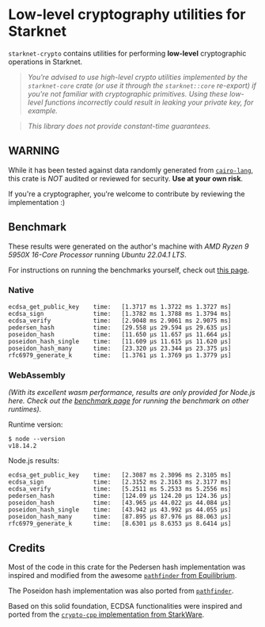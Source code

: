 # Low-level cryptography utilities for Starknet

`starknet-crypto` contains utilities for performing **low-level** cryptographic operations in Starknet.

> _You're advised to use high-level crypto utilities implemented by the `starknet-core` crate (or use it through the `starknet::core` re-export) if you're not familiar with cryptographic primitives. Using these low-level functions incorrectly could result in leaking your private key, for example._

> _This library does not provide constant-time guarantees._

## **WARNING**

While it has been tested against data randomly generated from [`cairo-lang`](https://github.com/starkware-libs/cairo-lang), this crate is _NOT_ audited or reviewed for security. **Use at your own risk**.

If you're a cryptographer, you're welcome to contribute by reviewing the implementation :)

## Benchmark

These results were generated on the author's machine with _AMD Ryzen 9 5950X 16-Core Processor_ running _Ubuntu 22.04.1 LTS_.

For instructions on running the benchmarks yourself, check out [this page](../BENCHMARK.md).

### Native

```log
ecdsa_get_public_key    time:   [1.3717 ms 1.3722 ms 1.3727 ms]
ecdsa_sign              time:   [1.3782 ms 1.3788 ms 1.3794 ms]
ecdsa_verify            time:   [2.9048 ms 2.9061 ms 2.9075 ms]
pedersen_hash           time:   [29.558 µs 29.594 µs 29.635 µs]
poseidon_hash           time:   [11.650 µs 11.657 µs 11.664 µs]
poseidon_hash_single    time:   [11.609 µs 11.615 µs 11.620 µs]
poseidon_hash_many      time:   [23.320 µs 23.344 µs 23.375 µs]
rfc6979_generate_k      time:   [1.3761 µs 1.3769 µs 1.3779 µs]
```

### WebAssembly

_(With its excellent wasm performance, results are only provided for Node.js here. Check out the [benchmark page](../BENCHMARK.md) for running the benchmark on other runtimes)._

Runtime version:

```console
$ node --version
v18.14.2
```

Node.js results:

```log
ecdsa_get_public_key    time:   [2.3087 ms 2.3096 ms 2.3105 ms]
ecdsa_sign              time:   [2.3152 ms 2.3163 ms 2.3177 ms]
ecdsa_verify            time:   [5.2511 ms 5.2533 ms 5.2556 ms]
pedersen_hash           time:   [124.09 µs 124.20 µs 124.36 µs]
poseidon_hash           time:   [43.965 µs 44.022 µs 44.084 µs]
poseidon_hash_single    time:   [43.942 µs 43.992 µs 44.055 µs]
poseidon_hash_many      time:   [87.895 µs 87.976 µs 88.063 µs]
rfc6979_generate_k      time:   [8.6301 µs 8.6353 µs 8.6414 µs]
```

## Credits

Most of the code in this crate for the Pedersen hash implementation was inspired and modified from the awesome [`pathfinder` from Equilibrium](https://github.com/eqlabs/pathfinder/blob/b091cb889e624897dbb0cbec3c1df9a9e411eb1e/crates/pedersen/src/lib.rs).

The Poseidon hash implementation was also ported from [`pathfinder`](https://github.com/eqlabs/pathfinder/blob/ab3f2e849cd94d5dc3c7c02040adff4ad7d0597b/crates/stark_poseidon/src/lib.rs).

Based on this solid foundation, ECDSA functionalities were inspired and ported from the [`crypto-cpp` implementation from StarkWare](https://github.com/starkware-libs/crypto-cpp/blob/95864fbe11d5287e345432dbe1e80dea3c35fc58/src/starkware/crypto/ecdsa.cc).
